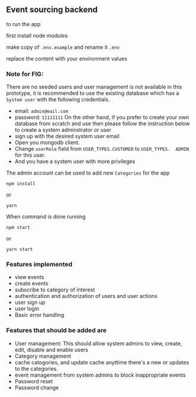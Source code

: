 ## Event sourcing backend

to run the app

first install node modules

make copy of `.env.example` and rename it `.env`

replace the content with your environment values

### Note for FIG: 
There are no seeded users and user management is not available in this prototype, it is recommended to use the existing database which has a `System user` with the following credentials.
- email: `admin@mail.com`
- password: `11111111`
On the other hand, if you prefer to create your own database from scratch and use then please follow the instruction below to create a system adminstrator or user
- sign up with the desired system user email
- Open you mongodb client.
- Change `userRole` field from `USER_TYPES.CUSTOMER` to `USER_TYPES.  ADMIN` for this user.
- And you have a system user with more privileges

The admin account can be used to add new `Categories` for the app

`npm install`

or

`yarn`

When command is done running

`npm start`

or

`yarn start`


### Features implemented
- view events
- create events
- subscribe to category of interest
- authentication and authorization of users and user actions
- user sign up
- user login
- Basic error handling


### Features that should be added are
- User management: This should allow system admins to view, create, edit, disable and enable users
- Category management
- cache catogories, and update cache anyttime there's a new or updates to the categories.
- event management from system admins to block inappropriate events
- Password reset
- Password change

